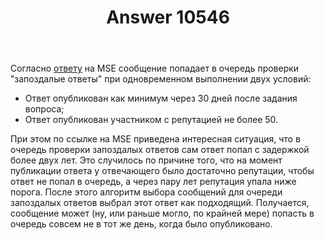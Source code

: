 ﻿---
title: "Answer 10546"
se.owner.user_id: 176217
se.owner.display_name: "αλεχολυτ"
se.owner.link: "https://ru.meta.stackoverflow.com/users/176217/%ce%b1%ce%bb%ce%b5%cf%87%ce%bf%ce%bb%cf%85%cf%84"
se.answer_id: 10546
se.question_id: 10545
se.post_type: answer
se.score: 6
se.is_accepted: True
---
<p>Согласно <a href="https://meta.stackexchange.com/a/222413/339911">ответу</a> на MSE сообщение попадает в очередь проверки &quot;запоздалые ответы&quot; при одновременном выполнении двух условий:</p>
<ul>
<li>Ответ опубликован как минимум через 30 дней после задания вопроса;</li>
<li>Ответ опубликован участником с репутацией не более 50.</li>
</ul>
<p>При этом по ссылке на MSE приведена интересная ситуация, что в очередь проверки запоздалых ответов сам ответ попал с задержкой более двух лет. Это случилось по причине того, что на момент публикации ответа у отвечающего было достаточно репутации, чтобы ответ не попал в очередь, а через пару лет репутация упала ниже порога. После этого алгоритм выбора сообщений для очереди запоздалых ответов выбрал этот ответ как подходящий. Получается, сообщение может (ну, или раньше могло, по крайней мере) попасть в очередь совсем не в тот же день, когда было опубликовано.</p>
